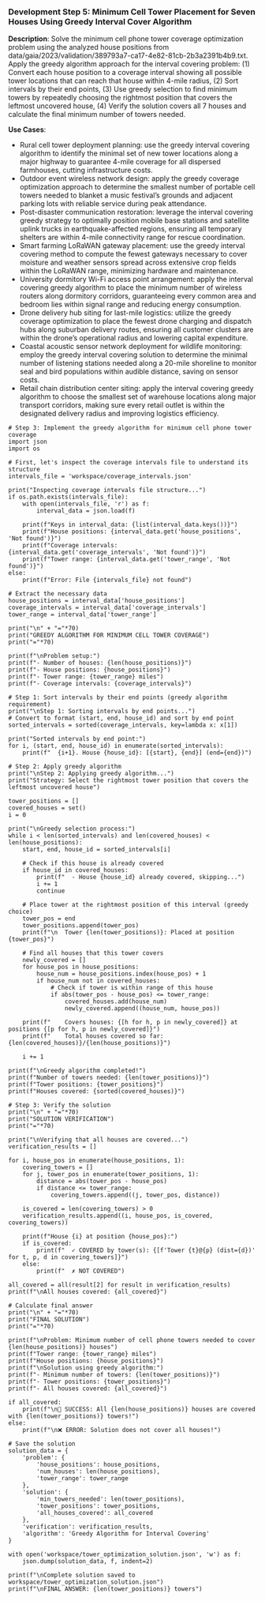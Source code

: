 ### Development Step 5: Minimum Cell Tower Placement for Seven Houses Using Greedy Interval Cover Algorithm

**Description**: Solve the minimum cell phone tower coverage optimization problem using the analyzed house positions from data/gaia/2023/validation/389793a7-ca17-4e82-81cb-2b3a2391b4b9.txt. Apply the greedy algorithm approach for the interval covering problem: (1) Convert each house position to a coverage interval showing all possible tower locations that can reach that house within 4-mile radius, (2) Sort intervals by their end points, (3) Use greedy selection to find minimum towers by repeatedly choosing the rightmost position that covers the leftmost uncovered house, (4) Verify the solution covers all 7 houses and calculate the final minimum number of towers needed.

**Use Cases**:
- Rural cell tower deployment planning: use the greedy interval covering algorithm to identify the minimal set of new tower locations along a major highway to guarantee 4-mile coverage for all dispersed farmhouses, cutting infrastructure costs.
- Outdoor event wireless network design: apply the greedy coverage optimization approach to determine the smallest number of portable cell towers needed to blanket a music festival’s grounds and adjacent parking lots with reliable service during peak attendance.
- Post-disaster communication restoration: leverage the interval covering greedy strategy to optimally position mobile base stations and satellite uplink trucks in earthquake-affected regions, ensuring all temporary shelters are within 4-mile connectivity range for rescue coordination.
- Smart farming LoRaWAN gateway placement: use the greedy interval covering method to compute the fewest gateways necessary to cover moisture and weather sensors spread across extensive crop fields within the LoRaWAN range, minimizing hardware and maintenance.
- University dormitory Wi-Fi access point arrangement: apply the interval covering greedy algorithm to place the minimum number of wireless routers along dormitory corridors, guaranteeing every common area and bedroom lies within signal range and reducing energy consumption.
- Drone delivery hub siting for last-mile logistics: utilize the greedy coverage optimization to place the fewest drone charging and dispatch hubs along suburban delivery routes, ensuring all customer clusters are within the drone’s operational radius and lowering capital expenditure.
- Coastal acoustic sensor network deployment for wildlife monitoring: employ the greedy interval covering solution to determine the minimal number of listening stations needed along a 20-mile shoreline to monitor seal and bird populations within audible distance, saving on sensor costs.
- Retail chain distribution center siting: apply the interval covering greedy algorithm to choose the smallest set of warehouse locations along major transport corridors, making sure every retail outlet is within the designated delivery radius and improving logistics efficiency.

```
# Step 3: Implement the greedy algorithm for minimum cell phone tower coverage
import json
import os

# First, let's inspect the coverage intervals file to understand its structure
intervals_file = 'workspace/coverage_intervals.json'

print("Inspecting coverage intervals file structure...")
if os.path.exists(intervals_file):
    with open(intervals_file, 'r') as f:
        interval_data = json.load(f)
    
    print(f"Keys in interval_data: {list(interval_data.keys())}")
    print(f"House positions: {interval_data.get('house_positions', 'Not found')}")
    print(f"Coverage intervals: {interval_data.get('coverage_intervals', 'Not found')}")
    print(f"Tower range: {interval_data.get('tower_range', 'Not found')}")
else:
    print(f"Error: File {intervals_file} not found")

# Extract the necessary data
house_positions = interval_data['house_positions']
coverage_intervals = interval_data['coverage_intervals']
tower_range = interval_data['tower_range']

print("\n" + "="*70)
print("GREEDY ALGORITHM FOR MINIMUM CELL TOWER COVERAGE")
print("="*70)

print(f"\nProblem setup:")
print(f"- Number of houses: {len(house_positions)}")
print(f"- House positions: {house_positions}")
print(f"- Tower range: {tower_range} miles")
print(f"- Coverage intervals: {coverage_intervals}")

# Step 1: Sort intervals by their end points (greedy algorithm requirement)
print("\nStep 1: Sorting intervals by end points...")
# Convert to format (start, end, house_id) and sort by end point
sorted_intervals = sorted(coverage_intervals, key=lambda x: x[1])

print("Sorted intervals by end point:")
for i, (start, end, house_id) in enumerate(sorted_intervals):
    print(f"  {i+1}. House {house_id}: [{start}, {end}] (end={end})")

# Step 2: Apply greedy algorithm
print("\nStep 2: Applying greedy algorithm...")
print("Strategy: Select the rightmost tower position that covers the leftmost uncovered house")

tower_positions = []
covered_houses = set()
i = 0

print("\nGreedy selection process:")
while i < len(sorted_intervals) and len(covered_houses) < len(house_positions):
    start, end, house_id = sorted_intervals[i]
    
    # Check if this house is already covered
    if house_id in covered_houses:
        print(f"  - House {house_id} already covered, skipping...")
        i += 1
        continue
    
    # Place tower at the rightmost position of this interval (greedy choice)
    tower_pos = end
    tower_positions.append(tower_pos)
    print(f"\n  Tower {len(tower_positions)}: Placed at position {tower_pos}")
    
    # Find all houses that this tower covers
    newly_covered = []
    for house_pos in house_positions:
        house_num = house_positions.index(house_pos) + 1
        if house_num not in covered_houses:
            # Check if tower is within range of this house
            if abs(tower_pos - house_pos) <= tower_range:
                covered_houses.add(house_num)
                newly_covered.append((house_num, house_pos))
    
    print(f"    Covers houses: {[h for h, p in newly_covered]} at positions {[p for h, p in newly_covered]}")
    print(f"    Total houses covered so far: {len(covered_houses)}/{len(house_positions)}")
    
    i += 1

print(f"\nGreedy algorithm completed!")
print(f"Number of towers needed: {len(tower_positions)}")
print(f"Tower positions: {tower_positions}")
print(f"Houses covered: {sorted(covered_houses)}")

# Step 3: Verify the solution
print("\n" + "="*70)
print("SOLUTION VERIFICATION")
print("="*70)

print("\nVerifying that all houses are covered...")
verification_results = []

for i, house_pos in enumerate(house_positions, 1):
    covering_towers = []
    for j, tower_pos in enumerate(tower_positions, 1):
        distance = abs(tower_pos - house_pos)
        if distance <= tower_range:
            covering_towers.append((j, tower_pos, distance))
    
    is_covered = len(covering_towers) > 0
    verification_results.append((i, house_pos, is_covered, covering_towers))
    
    print(f"House {i} at position {house_pos}:")
    if is_covered:
        print(f"  ✓ COVERED by tower(s): {[f'Tower {t}@{p} (dist={d})' for t, p, d in covering_towers]}")
    else:
        print(f"  ✗ NOT COVERED")

all_covered = all(result[2] for result in verification_results)
print(f"\nAll houses covered: {all_covered}")

# Calculate final answer
print("\n" + "="*70)
print("FINAL SOLUTION")
print("="*70)

print(f"\nProblem: Minimum number of cell phone towers needed to cover {len(house_positions)} houses")
print(f"Tower range: {tower_range} miles")
print(f"House positions: {house_positions}")
print(f"\nSolution using greedy algorithm:")
print(f"- Minimum number of towers: {len(tower_positions)}")
print(f"- Tower positions: {tower_positions}")
print(f"- All houses covered: {all_covered}")

if all_covered:
    print(f"\n🎉 SUCCESS: All {len(house_positions)} houses are covered with {len(tower_positions)} towers!")
else:
    print(f"\n❌ ERROR: Solution does not cover all houses!")

# Save the solution
solution_data = {
    'problem': {
        'house_positions': house_positions,
        'num_houses': len(house_positions),
        'tower_range': tower_range
    },
    'solution': {
        'min_towers_needed': len(tower_positions),
        'tower_positions': tower_positions,
        'all_houses_covered': all_covered
    },
    'verification': verification_results,
    'algorithm': 'Greedy Algorithm for Interval Covering'
}

with open('workspace/tower_optimization_solution.json', 'w') as f:
    json.dump(solution_data, f, indent=2)

print(f"\nComplete solution saved to workspace/tower_optimization_solution.json")
print(f"\nFINAL ANSWER: {len(tower_positions)} towers")
```